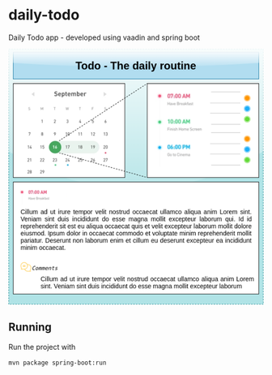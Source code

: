 # daily-todo
Daily Todo app - developed using vaadin and spring boot

![Image description](./Vaadin-project-doto-app.png)


## Running

Run the project with 

```
mvn package spring-boot:run
```